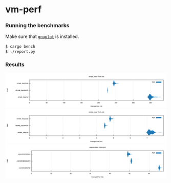 # vm-perf

### Running the benchmarks

Make sure that [`gnuplot`](http://www.gnuplot.info/) is installed.

```
$ cargo bench
$ ./report.py
```

### Results

<img src="./report/simple_loop.svg">
<img src="./report/nested_loop.svg">
<img src="./report/unpredictable.svg">
